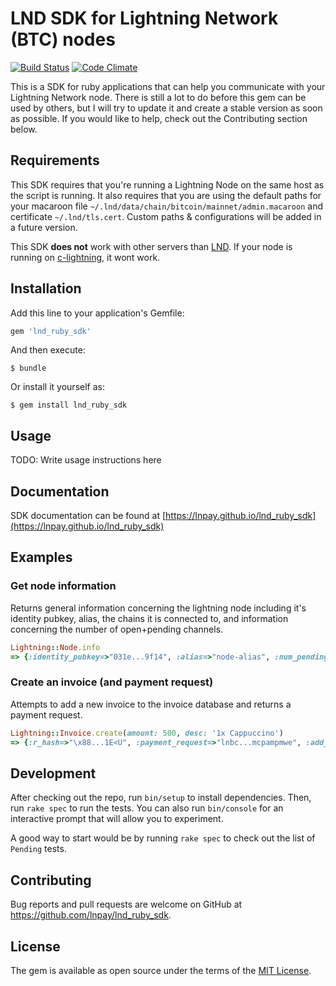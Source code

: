 # LND SDK for Lightning Network (BTC) nodes

[![Build Status](https://travis-ci.org/lnpay/lnd_ruby_sdk.svg?branch=master)](https://travis-ci.org/lnpay/lnd_ruby_sdk) [![Code Climate](https://codeclimate.com/github/lnpay/lnd_ruby_sdk.svg)](https://codeclimate.com/github/lnpay/lnd_ruby_sdk)

This is a SDK for ruby applications that can help you communicate with your Lightning Network node. There is still a lot to do before this gem can be used by others, but I will try to update it and create a stable version as soon as possible. If you would like to help, check out the Contributing section below.

## Requirements

This SDK requires that you're running a Lightning Node on the same host as the script is running. It also requires that you are using the default paths for your macaroon file `~/.lnd/data/chain/bitcoin/mainnet/admin.macaroon` and certificate `~/.lnd/tls.cert`. Custom paths & configurations will be added in a future version. 

This SDK **does not** work with other servers than [LND](https://github.com/lightningnetwork/lnd). If your node is running on [c-lightning](https://github.com/ElementsProject/lightning), it wont work.

## Installation

Add this line to your application's Gemfile:

```ruby
gem 'lnd_ruby_sdk'
```

And then execute:

    $ bundle

Or install it yourself as:

    $ gem install lnd_ruby_sdk

## Usage

TODO: Write usage instructions here

## Documentation
SDK documentation can be found at [https://lnpay.github.io/lnd_ruby_sdk](https://lnpay.github.io/lnd_ruby_sdk)

## Examples

### Get node information
Returns general information concerning the lightning node including it's identity pubkey, alias, the chains it is connected to, and information concerning the number of open+pending channels.
```ruby
Lightning::Node.info 
=> {:identity_pubkey=>"031e...9f14", :alias=>"node-alias", :num_pending_channels=>0, :num_active_channels=>0, :num_peers=>3, :block_height=>571960, :block_hash=>"00000...e2b7101", :synced_to_chain=>true, :testnet=>false, :uris=>[], :best_header_timestamp=>1555464518, :version=>"0.6.0-beta commit=v0.6-beta-rc..44ad", :num_inactive_channels=>0, :chains=>[{:chain=>"bitcoin", :network=>"mainnet"}]}
```

### Create an invoice (and payment request)
Attempts to add a new invoice to the invoice database and returns a payment request.
```ruby
Lightning::Invoice.create(amount: 500, desc: '1x Cappuccino') 
=> {:r_hash=>"\x88...1E<U", :payment_request=>"lnbc...mcpampmwe", :add_index=>31}
```

## Development

After checking out the repo, run `bin/setup` to install dependencies. Then, run `rake spec` to run the tests. You can also run `bin/console` for an interactive prompt that will allow you to experiment.

A good way to start would be by running `rake spec` to check out the list of `Pending` tests.

## Contributing

Bug reports and pull requests are welcome on GitHub at https://github.com/lnpay/lnd_ruby_sdk.

## License

The gem is available as open source under the terms of the [MIT License](https://opensource.org/licenses/MIT).
